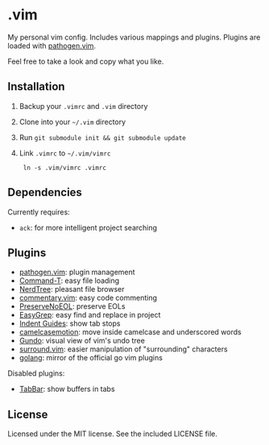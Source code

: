 .vim
====

My personal vim config. Includes various mappings and plugins. Plugins are loaded with [pathogen.vim](https://github.com/tpope/vim-pathogen).

Feel free to take a look and copy what you like.


## Installation
1. Backup your `.vimrc` and `.vim` directory
2. Clone into your `~/.vim` directory
3. Run `git submodule init && git submodule update`
4. Link `.vimrc` to `~/.vim/vimrc`

		ln -s .vim/vimrc .vimrc


## Dependencies
Currently requires:

* `ack`: for more intelligent project searching


## Plugins
* [pathogen.vim](https://github.com/tpope/vim-pathogen): plugin management
* [Command-T](https://github.com/wincent/Command-T): easy file loading
* [NerdTree](https://github.com/scrooloose/nerdtree): pleasant file browser
* [commentary.vim](https://github.com/tpope/vim-commentary): easy code commenting
* [PreserveNoEOL](https://github.com/vim-scripts/PreserveNoEOL/): preserve EOLs
* [EasyGrep](https://github.com/vim-scripts/EasyGrep): easy find and replace in project
* [Indent Guides](https://github.com/nathanaelkane/vim-indent-guides): show tab stops
* [camelcasemotion](https://github.com/vim-scripts/camelcasemotion): move inside camelcase and underscored words
* [Gundo](http://sjl.bitbucket.org/gundo.vim/): visual view of vim's undo tree
* [surround.vim](https://github.com/tpope/vim-surround): easier manipulation of "surrounding" characters
* [golang](https://github.com/jnwhiteh/vim-golang): mirror of the official go vim plugins


Disabled plugins:

* [TabBar](https://github.com/vim-scripts/TabBar): show buffers in tabs


## License
Licensed under the MIT license. See the included LICENSE file.
